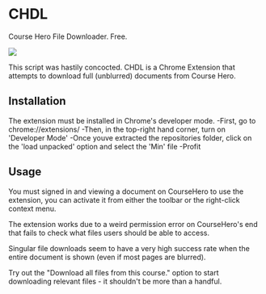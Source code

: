 # CHDL
Course Hero File Downloader. Free.

![](https://puu.sh/mnFsH/d2b9af6b23.png)

This script was hastily concocted. CHDL is a Chrome Extension that attempts to download full (unblurred) documents from Course Hero.

## Installation
The extension must be installed in Chrome's developer mode.
-First, go to chrome://extensions/
-Then, in the top-right hand corner, turn on 'Developer Mode'
-Once youve extracted the repositories folder, click on the 'load unpacked' option and select the 'Min' file
-Profit

## Usage
You must signed in and viewing a document on CourseHero to use the extension, you can activate it from either the toolbar or the right-click context menu.

The extension works due to a weird permission error on CourseHero's end that fails to check what files users should be able to access.

Singular file downloads seem to have a very high success rate when the entire document is shown (even if most pages are blurred).

Try out the "Download all files from this course." option to start downloading relevant files - it shouldn't be more than a handful. 
